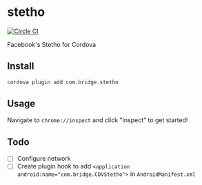 stetho
====

[![Circle CI](https://circleci.com/gh/disusered/cordova-stetho.svg?style=shield&circle-token=d69ac59bc02a653c4ce7418b979cc628980c3b89)](https://circleci.com/gh/disusered/cordova-stetho)

Facebook's Stetho for Cordova

## Install
```bash
cordova plugin add com.bridge.stetho
```

## Usage
Navigate to `chrome://inspect` and click "Inspect" to get started!

## Todo
- [ ] Configure network
- [ ] Create plugin hook to add `<application android:name="com.bridge.CDVStetho">` in `AndroidManifest.xml`
